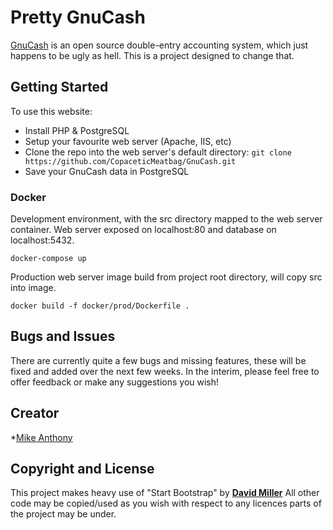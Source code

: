 # Pretty GnuCash

[GnuCash](http://www.gnucash.org/) is an open source double-entry accounting system, which just happens to be ugly as hell.
This is a project designed to change that.

## Getting Started

To use this website:

* Install PHP & PostgreSQL
* Setup your favourite web server (Apache, IIS, etc)
* Clone the repo into the web server's default directory: `git clone https://github.com/CopaceticMeatbag/GnuCash.git`
* Save your GnuCash data in PostgreSQL

### Docker

Development environment, with the src directory mapped to the web server container.
Web server exposed on localhost:80 and database on localhost:5432.

    docker-compose up

Production web server image build from project root directory, will copy src into image.

    docker build -f docker/prod/Dockerfile .

## Bugs and Issues

There are currently quite a few bugs and missing features, these will be fixed and added over the next few weeks.
In the interim, please feel free to offer feedback or make any suggestions you wish!

## Creator

*[Mike Anthony](https://github.com/CopaceticMeatbag)

## Copyright and License

This project makes heavy use of "Start Bootstrap" by **[David Miller](http://davidmiller.io/)**
All other code may be copied/used as you wish with respect to any licences parts of the project may be under.